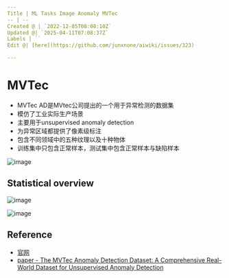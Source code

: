 ```yaml
---
Title | ML Tasks Image Anomaly MVTec
-- | --
Created @ | `2022-12-05T08:08:10Z`
Updated @| `2025-04-11T07:08:37Z`
Labels | ``
Edit @| [here](https://github.com/junxnone/aiwiki/issues/323)

---
```

# MVTec

- MVTec AD是MVtec公司提出的一个用于异常检测的数据集
- 模仿了工业实际生产场景
- 主要用于unsupervised anomaly detection
- 为异常区域都提供了像素级标注
- 包含不同领域中的五种纹理以及十种物体
- 训练集中只包含正常样本，测试集中包含正常样本与缺陷样本

![image](https://user-images.githubusercontent.com/2216970/205585319-c7795dcd-891d-4e86-b1f3-d3f3196997f3.png)

## Statistical overview

![image](https://user-images.githubusercontent.com/2216970/205589876-dc4aabd8-8842-42aa-a9b2-f3fbcabe0a16.png)

![image](https://user-images.githubusercontent.com/2216970/205590065-093a52ae-cf60-4486-a5a6-dd410ae5f2a4.png)

## Reference

- [官网](https://www.mvtec.com/company/research/datasets/mvtec-ad/)
- [paper - The MVTec Anomaly Detection Dataset: A Comprehensive Real-World Dataset for Unsupervised Anomaly Detection](https://link.springer.com/content/pdf/10.1007/s11263-020-01400-4.pdf)


